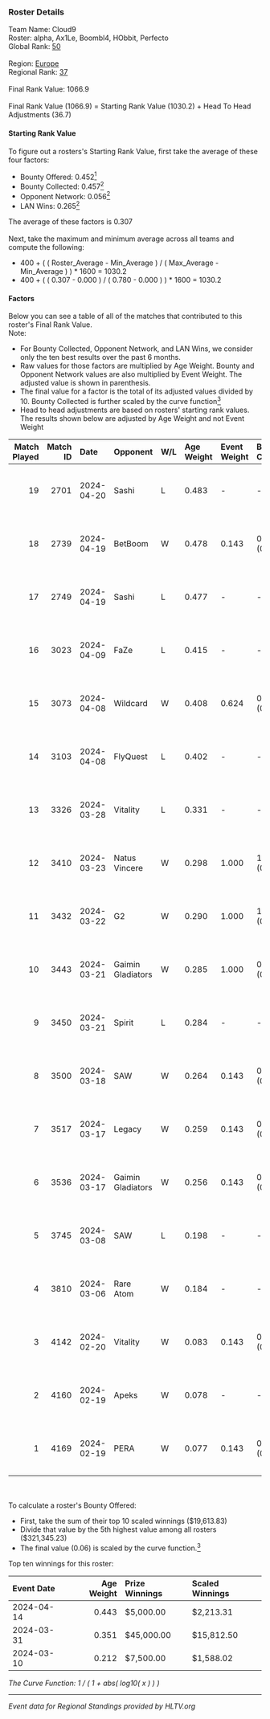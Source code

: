 ### Roster Details<br />
Team Name: Cloud9<br />
Roster: alpha, Ax1Le, Boombl4, HObbit, Perfecto<br />
Global Rank: [50](../standings_global.md)<br />
<br />
Region: [Europe]( ../standings_europe.md)<br />
Regional Rank: [37]( ../standings_europe.md)<br />
<br />
Final Rank Value:  1066.9<br />
<br />
Final Rank Value (1066.9) = Starting Rank Value (1030.2) + Head To Head Adjustments (36.7)<br />

#### Starting Rank Value<br />
To figure out a rosters's Starting Rank Value, first take the average of these four factors:<br />
- Bounty Offered: 0.452[<sup>1</sup>](#table2)
- Bounty Collected: 0.457[<sup>2</sup>](#table1)
- Opponent Network: 0.056[<sup>2</sup>](#table1)
- LAN Wins: 0.265[<sup>2</sup>](#table1)

The average of these factors is 0.307<br />
<br />
Next, take the maximum and minimum average across all teams and compute the following:<br />
- 400 + ( ( Roster_Average - Min_Average ) / ( Max_Average - Min_Average ) ) * 1600 = 1030.2
- 400 + ( ( 0.307 - 0.000 ) / ( 0.780 - 0.000 ) ) * 1600 = 1030.2


#### Factors<br />
Below you can see a table of all of the matches that contributed to this roster's Final Rank Value.<br />
Note:<br />

- For Bounty Collected, Opponent Network, and LAN Wins, we consider only the ten best results over the past 6 months.
- Raw values for those factors are multiplied by Age Weight. Bounty and Opponent Network values are also multiplied by Event Weight. The adjusted value is shown in parenthesis.
- The final value for a factor is the total of its adjusted values divided by 10. Bounty Collected is further scaled by the curve function[<sup>3</sup>](#curveFunction)
- Head to head adjustments are based on rosters' starting rank values. The results shown below are adjusted by Age Weight and not Event Weight
<span id="table1"></span><br />


| Match Played | Match ID | Date       | Opponent          | W/L | Age Weight | Event Weight | Bounty Collected | Opponent Network | LAN Wins  | H2H Adj. | Roster                                       |
| -: | -: | :- | :- | :- | :- | :- | :- | :- | :- | -: | :- |
|           19 |     2701 | 2024-04-20 | Sashi             | L   | 0.483      | -            | -                | -                | -         |    -6.25 | alpha, Ax1Le, Boombl4, HObbit, Perfecto      |
|           18 |     2739 | 2024-04-19 | BetBoom           | W   | 0.478      | 0.143        | 0.249 (0.017)    | 0.527 (0.036)    | -         |    13.10 | alpha, Ax1Le, Boombl4, HObbit, Perfecto      |
|           17 |     2749 | 2024-04-19 | Sashi             | L   | 0.477      | -            | -                | -                | -         |    -6.13 | alpha, Ax1Le, Boombl4, HObbit, Perfecto      |
|           16 |     3023 | 2024-04-09 | FaZe              | L   | 0.415      | -            | -                | -                | -         |    -0.39 | Ax1Le, Boombl4, electroNic, HObbit, Perfecto |
|           15 |     3073 | 2024-04-08 | Wildcard          | W   | 0.408      | 0.624        | 0.048 (0.012)    | 0.428 (0.109)    | 1 (0.408) |     3.52 | Ax1Le, Boombl4, electroNic, HObbit, Perfecto |
|           14 |     3103 | 2024-04-08 | FlyQuest          | L   | 0.402      | -            | -                | -                | -         |    -4.74 | Ax1Le, Boombl4, electroNic, HObbit, Perfecto |
|           13 |     3326 | 2024-03-28 | Vitality          | L   | 0.331      | -            | -                | -                | -         |    -0.13 | Ax1Le, Boombl4, electroNic, HObbit, Perfecto |
|           12 |     3410 | 2024-03-23 | Natus Vincere     | W   | 0.298      | 1.000        | 1.000 (0.298)    | 0.365 (0.109)    | 1 (0.298) |     9.34 | Ax1Le, Boombl4, electroNic, HObbit, Perfecto |
|           11 |     3432 | 2024-03-22 | G2                | W   | 0.290      | 1.000        | 1.000 (0.290)    | 0.489 (0.142)    | 1 (0.290) |     9.08 | Ax1Le, Boombl4, electroNic, HObbit, Perfecto |
|           10 |     3443 | 2024-03-21 | Gaimin Gladiators | W   | 0.285      | 1.000        | 0.037 (0.011)    | 0.340 (0.097)    | 1 (0.285) |     3.76 | Ax1Le, Boombl4, electroNic, HObbit, Perfecto |
|            9 |     3450 | 2024-03-21 | Spirit            | L   | 0.284      | -            | -                | -                | -         |    -0.07 | Ax1Le, Boombl4, electroNic, HObbit, Perfecto |
|            8 |     3500 | 2024-03-18 | SAW               | W   | 0.264      | 0.143        | 0.104 (0.004)    | 0.529 (0.020)    | 1 (0.264) |     5.68 | Ax1Le, Boombl4, electroNic, HObbit, Perfecto |
|            7 |     3517 | 2024-03-17 | Legacy            | W   | 0.259      | 0.143        | 0.122 (0.005)    | 0.634 (0.023)    | 1 (0.259) |     3.96 | Ax1Le, Boombl4, electroNic, HObbit, Perfecto |
|            6 |     3536 | 2024-03-17 | Gaimin Gladiators | W   | 0.256      | 0.143        | 0.037 (0.001)    | 0.340 (0.012)    | 1 (0.256) |     3.34 | Ax1Le, Boombl4, electroNic, HObbit, Perfecto |
|            5 |     3745 | 2024-03-08 | SAW               | L   | 0.198      | -            | -                | -                | -         |    -1.99 | Ax1Le, Boombl4, electroNic, HObbit, Perfecto |
|            4 |     3810 | 2024-03-06 | Rare Atom         | W   | 0.184      | -            | -                | -                | -         |     0.35 | Ax1Le, Boombl4, electroNic, HObbit, Perfecto |
|            3 |     4142 | 2024-02-20 | Vitality          | W   | 0.083      | 0.143        | 0.647 (0.008)    | 0.376 (0.004)    | 1 (0.083) |     2.60 | Ax1Le, Boombl4, electroNic, HObbit, Perfecto |
|            2 |     4160 | 2024-02-19 | Apeks             | W   | 0.078      | -            | -                | -                | 1 (0.078) |     0.80 | Ax1Le, Boombl4, electroNic, HObbit, Perfecto |
|            1 |     4169 | 2024-02-19 | PERA              | W   | 0.077      | 0.143        | 0.048 (0.001)    | 0.445 (0.005)    | 1 (0.077) |     0.88 | Ax1Le, Boombl4, electroNic, HObbit, Perfecto |

<br />
<span id="table2"></span><br />
To calculate a roster's Bounty Offered:<br />

- First, take the sum of their top 10 scaled winnings ($19,613.83)
- Divide that value by the 5th highest value among all rosters ($321,345.23)
- The final value (0.06) is scaled by the curve function.[<sup>3</sup>](#curveFunction)

Top ten winnings for this roster:<br />

| Event Date | Age Weight | Prize Winnings | Scaled Winnings |
| :- | -: | :- | :- |
| 2024-04-14 |      0.443 | $5,000.00      | $2,213.31       |
| 2024-03-31 |      0.351 | $45,000.00     | $15,812.50      |
| 2024-03-10 |      0.212 | $7,500.00      | $1,588.02       |


<span id="curveFunction"></span>_The Curve Function: 1 / ( 1 + abs( log10( x ) ) )_<br />

---
_Event data for Regional Standings provided by HLTV.org_<br />
